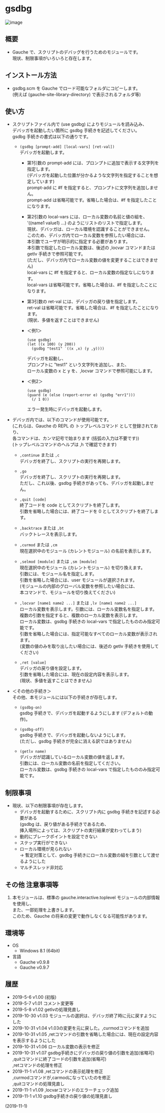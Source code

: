 # gsdbg

![image](image.png)

## 概要
- Gauche で、スクリプトのデバッグを行うためのモジュールです。  
  現状、制限事項がいろいろと存在します。


## インストール方法
- gsdbg.scm を Gauche でロード可能なフォルダにコピーします。  
  (例えば (gauche-site-library-directory) で表示されるフォルダ等)


## 使い方
- スクリプトファイル内で (use gsdbg) によりモジュールを読み込み、  
  デバッガを起動したい箇所に gsdbg 手続きを記述してください。  
  gsdbg 手続きの書式は以下の通りです。

  - `(gsdbg [prompt-add] [local-vars] [ret-val])`  
    デバッガを起動します。

    - 第1引数の prompt-add には、プロンプトに追加で表示する文字列を指定します。  
      (デバッガを起動した位置が分かるような文字列を指定することを想定しています)  
      prompt-add に #f を指定すると、プロンプトに文字列を追加しません。  
      prompt-add は省略可能です。省略した場合は、#f を指定したことになります。

    - 第2引数の local-vars には、ローカル変数の名前と値の組を、  
      '((name1 value1) ...) のようにリストのリストで指定します。  
      現状、デバッガは、ローカル環境を認識することができません。  
      このため、デバッガ内でローカル変数を参照したい場合には、  
      本引数でユーザが明示的に指定する必要があります。  
      本引数で指定したローカル変数は、後述の ,locvar コマンドまたは getlv 手続きで参照可能です。  
      (ただし、デバッガ内でローカル変数の値を変更することはできません)  
      local-vars に #f を指定すると、ローカル変数の指定なしになります。  
      local-vars は省略可能です。省略した場合は、#f を指定したことになります。

    - 第3引数の ret-val には、デバッガの戻り値を指定します。  
      ret-val は省略可能です。省略した場合は、#f を指定したことになります。  
      (現状、多値を返すことはできません)

    - ＜例1＞  
      ```
      (use gsdbg)
      (let ((x 100) (y 200))
        (gsdbg "test1" `((x ,x) (y ,y))))
      ```
      デバッガを起動し、  
      プロンプトに "test1" という文字列を追加し、また、  
      ローカル変数の x と y を、,locvar コマンドで参照可能にします。

    - ＜例2＞  
      ```
      (use gsdbg)
      (guard (e (else (report-error e) (gsdbg "err1")))
        (/ 1 0))
      ```
      エラー発生時にデバッガを起動します。

- デバッガ内では、以下のコマンドが使用可能です。  
  (これらは、Gauche の REPL の トップレベルコマンド として登録されており、  
  各コマンドは、カンマ記号で始まります (括弧の入力は不要です))  
  (トップレベルコマンドのヘルプは ,h で確認できます)

  - `,continue` または `,c`  
    デバッガを終了し、スクリプトの実行を再開します。

  - `,go`  
    デバッガを終了し、スクリプトの実行を再開します。  
    ただし、これ以後、gsdbg 手続きがあっても、デバッガを起動しません。

  - `,quit [code]`  
    終了コードを code としてスクリプトを終了します。  
    引数を省略した場合には、終了コードを 0 としてスクリプトを終了します。

  - `,backtrace` または `,bt`  
    バックトレースを表示します。

  - `,curmod` または `,cm`  
    現在選択中のモジュール (カレントモジュール) の名前を表示します。

  - `,selmod [module]` または `,sm [module]`  
    現在選択中のモジュール (カレントモジュール) を切り換えます。  
    引数には、モジュール名を指定します。  
    引数を省略した場合には、user モジュールが選択されます。  
    (モジュールの内部のグローバル変数を参照したい場合には、  
    本コマンドで、モジュールを切り換えてください)

  - `,locvar [name1 name2 ...]` または `,lv [name1 name2 ...]`  
    ローカル変数を表示します。引数には、ローカル変数名を指定します。  
    複数の引数を指定すると、複数のローカル変数を表示します。  
    ローカル変数は、gsdbg 手続きの local-vars で指定したもののみ指定可能です。  
    引数を省略した場合には、指定可能なすべてのローカル変数が表示されます。  
    (変数の値のみを取り出したい場合には、後述の getlv 手続きを使用してください)

  - `,ret [value]`  
    デバッガの戻り値を設定します。  
    引数を省略した場合には、現在の設定内容を表示します。  
    (現状、多値を返すことはできません)

- ＜その他の手続き＞  
  その他、本モジュールには以下の手続きが存在します。

  - `(gsdbg-on)`  
    gsdbg 手続きで、デバッガを起動するようにします (デフォルトの動作)。

  - `(gsdbg-off)`  
    gsdbg 手続きで、デバッガを起動しないようにします。  
    (ただし、gsdbg 手続きが完全に消える訳ではありません)

  - `(getlv name)`  
    デバッガが認識しているローカル変数の値を返します。  
    引数には、ローカル変数の名前を指定してください。  
    ローカル変数は、gsdbg 手続きの local-vars で指定したもののみ指定可能です。


## 制限事項
- 現状、以下の制限事項が存在します。
  - デバッガを起動するために、スクリプト内に gsdbg 手続きを記述する必要がある  
    (gsdbg は、戻り値がある手続きであるため、  
    挿入場所によっては、スクリプトの実行結果が変わってしまう)
  - 動的にブレークポイントを設定できない
  - ステップ実行ができない
  - ローカル環境が見られない  
    → 暫定対策として、gsdbg 手続きにローカル変数の組を引数として渡せるようにした
  - マルチスレッド非対応


## その他 注意事項等
1. 本モジュールは、標準の gauche.interactive.toplevel モジュールの内部情報を使用し、  
   また、一部処理を上書きします。  
   このため、Gauche の将来の変更で動作しなくなる可能性があります。


## 環境等
- OS
  - Windows 8.1 (64bit)
- 言語
  - Gauche v0.9.8
  - Gauche v0.9.7

## 履歴
- 2019-5-6   v1.00 (初版)
- 2019-5-7   v1.01 コメント変更等
- 2019-5-8   v1.02 getlvの処理見直し
- 2019-10-30 v1.03 モジュールの選択は、デバッガ終了時に元に戻すようにした
- 2019-10-31 v1.04 v1.03の変更を元に戻した。,curmodコマンドを追加
- 2019-10-31 v1.05 ,retコマンドの引数を省略した場合には、現在の設定内容を表示するようにした
- 2019-10-31 v1.06 ローカル変数の表示を修正
- 2019-10-31 v1.07 gsdbg手続きにデバッガの戻り値の引数を追加(省略可)  
  ,quitコマンドに終了コードの引数を追加(省略可)  
  ,retコマンドの処理を修正
- 2019-11-1  v1.08 ,retコマンドの表示処理を修正  
  ,curmodコマンドが,carmodになっていたのを修正  
  ,quitコマンドの処理見直し
- 2019-11-1  v1.09 ,locvarコマンドのエラーチェック追加
- 2019-11-1  v1.10 gsdbg手続きの戻り値の処理見直し


(2019-11-1)
